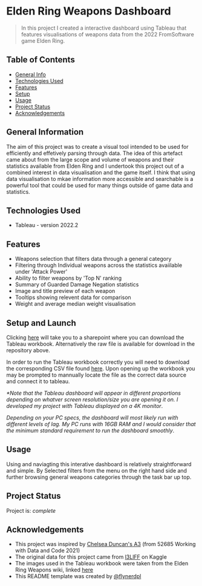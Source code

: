 # Elden Ring Weapons Dashboard
> In this project I created a interactive dashboard using Tableau that features visualisations of weapons data from the 2022 FromSoftware game Elden Ring. 


## Table of Contents
* [General Info](#general-information)
* [Technologies Used](#technologies-used)
* [Features](#features)
* [Setup](#setup)
* [Usage](#usage)
* [Project Status](#project-status)
* [Acknowledgements](#acknowledgements)


## General Information
The aim of this project was to create a visual tool intended to be used for efficiently and effetively parsing through data. The idea of this artefact came about from the large scope and volume of weapons and their statistics available from Elden Ring and I undertook this project out of a combined interest in data visualisation and the game itself. I think that using data visualisation to mkae information more accessible and searchable is a powerful tool that could be used for many things outside of game data and statistics.


## Technologies Used
- Tableau - version 2022.2


## Features
- Weapons selection that filters data through a general category
- Filtering through Individual weapons across the statistics avaiilable under 'Attack Power'
- Ability to filter weapons by 'Top N' ranking
- Summary of Guarded Damage Negation statistics
- Image and title preview of each weapon
- Tooltips showing relevent data for comparison
- Weight and average median weight visualisation 


## Setup and Launch
Clicking [here](https://drive.google.com/file/d/1wKyIdw35kYPaGeJ1E4tfaFV0zwSeHteg/view?usp=sharing) will take you to a sharepoint where you can download the Tableau workbook. Alternatively the raw file is available for download in the repository above.

In order to run the Tableau workbook correctly you will need to download the corresponding CSV file found [here](https://drive.google.com/file/d/1R3qGyfm1N1ggL-kLK6fFQsZHNmr8V6GU/view?usp=sharing). Upon opening up the workbook you may be prompted to mannually locate the file as the correct data source and connect it to tableau.

_*Note that the Tableau dashboard will appear in different proportions depending on whatver screen resolution/size you are opening it on. I developed my project with Tableau displayed on a 4K monitor_.

_Depending on your PC specs, the dashboard will most likely run with different levels of lag. My PC runs with 16GB RAM and I would consider that the minimum standard requirement to run the dashboard smoothly_.


## Usage
Using and naviagting this interative dashboard is relatively straightforward and simple. By Selected filters from the menu on the right hand side and further browsing general weapons categories through the task bar up top.


## Project Status
Project is: _complete_ 


## Acknowledgements
- This project was inspired by [Chelsea Duncan's A3](https://web.microsoftstream.com/video/c7aa1c2b-f835-413d-9f0c-0a305e1d1ec1?list=user&userId=4d7a19f8-202f-450a-9175-4909c9ba805e) (from 52685 Working with Data and Code 2021)
- The original data for this project came from [l3LlFF](https://www.kaggle.com/code/l3llff/elden-ring-weapon-eda/data?select=elden_ring_weapon.csv) on Kaggle
- The images used in the Tableau workbook were taken from the Elden Ring Weapons wiki, linked [here](https://eldenring.wiki.fextralife.com/Weapons)
- This README template was created by [@flynerdpl](https://www.flynerd.pl/)

